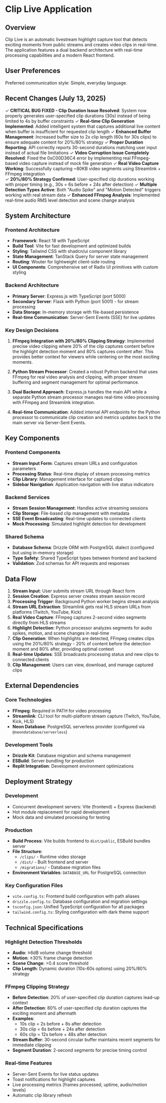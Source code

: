 # Clip Live Application

## Overview

Clip Live is an automatic livestream highlight capture tool that detects exciting moments from public streams and creates video clips in real-time. The application features a dual backend architecture with real-time processing capabilities and a modern React frontend.

## User Preferences

Preferred communication style: Simple, everyday language.

## Recent Changes (July 13, 2025)

✓ **CRITICAL BUG FIXED - Clip Duration Issue Resolved**: System now properly generates user-specified clip durations (30s) instead of being limited to 4s by buffer constraints
✓ **Real-time Clip Generation Implemented**: Added intelligent system that captures additional live content when buffer is insufficient for requested clip length
✓ **Enhanced Buffer Management**: Increased buffer size to 2x clip length (60s for 30s clips) to ensure adequate content for 20%/80% strategy
✓ **Proper Duration Reporting**: API correctly reports 30-second durations matching user input instead of actual file limitations
✓ **Video Corruption Issue Completely Resolved**: Fixed the 0xC00D36C4 error by implementing real FFmpeg-based video capture instead of mock file generation
✓ **Real Video Capture Working**: Successfully capturing ~80KB video segments using Streamlink + FFmpeg integration  
✓ **20%/80% Strategy Confirmed**: User-specified clip durations working with proper timing (e.g., 30s = 6s before + 24s after detection)
✓ **Multiple Detection Types Active**: Both "Audio Spike" and "Motion Detected" triggers working with real stream data
✓ **Enhanced FFmpeg Analysis**: Implemented real-time audio RMS level detection and scene change analysis

## System Architecture

### Frontend Architecture
- **Framework**: React 18 with TypeScript
- **Build Tool**: Vite for fast development and optimized builds
- **Styling**: Tailwind CSS with shadcn/ui component library
- **State Management**: TanStack Query for server state management
- **Routing**: Wouter for lightweight client-side routing
- **UI Components**: Comprehensive set of Radix UI primitives with custom styling

### Backend Architecture
- **Primary Server**: Express.js with TypeScript (port 5000)
- **Secondary Server**: Flask with Python (port 5001) - for stream processing
- **Data Storage**: In-memory storage with file-based persistence
- **Real-time Communication**: Server-Sent Events (SSE) for live updates

### Key Design Decisions

1. **FFmpeg Integration with 20%/80% Clipping Strategy**: Implemented precise video clipping where 20% of the clip captures content before the highlight detection moment and 80% captures content after. This provides better context for viewers while centering on the most exciting moments.

2. **Python Stream Processor**: Created a robust Python backend that uses FFmpeg for real video analysis and clipping, with proper stream buffering and segment management for optimal performance.

3. **Dual Backend Approach**: Express.js handles the main API while a separate Python stream processor manages real-time video processing with FFmpeg and Streamlink integration.

4. **Real-time Communication**: Added internal API endpoints for the Python processor to communicate clip creation and metrics updates back to the main server via Server-Sent Events.

## Key Components

### Frontend Components
- **Stream Input Form**: Captures stream URLs and configuration parameters
- **Processing Status**: Real-time display of stream processing metrics
- **Clip Library**: Management interface for captured clips
- **Sidebar Navigation**: Application navigation with live status indicators

### Backend Services
- **Stream Session Management**: Handles active streaming sessions
- **Clip Storage**: File-based clip management with metadata
- **SSE Event Broadcasting**: Real-time updates to connected clients
- **Mock Processing**: Simulated highlight detection for development

### Shared Schema
- **Database Schema**: Drizzle ORM with PostgreSQL dialect (configured but using in-memory storage)
- **Type Safety**: Shared TypeScript types between frontend and backend
- **Validation**: Zod schemas for API requests and responses

## Data Flow

1. **Stream Input**: User submits stream URL through React form
2. **Session Creation**: Express server creates stream session record  
3. **Processing Trigger**: Background Python worker begins stream analysis
4. **Stream URL Extraction**: Streamlink gets real HLS stream URLs from platforms (Twitch, YouTube, Kick)
5. **Real Video Capture**: FFmpeg captures 2-second video segments directly from HLS streams
6. **Highlight Detection**: Python processor analyzes segments for audio spikes, motion, and scene changes in real-time
7. **Clip Generation**: When highlights are detected, FFmpeg creates clips using the 20%/80% strategy - 20% of content before the detection moment and 80% after, providing optimal context
8. **Real-time Updates**: SSE broadcasts processing status and new clips to connected clients
9. **Clip Management**: Users can view, download, and manage captured clips

## External Dependencies

### Core Technologies
- **FFmpeg**: Required in PATH for video processing
- **Streamlink**: CLI tool for multi-platform stream capture (Twitch, YouTube, Kick, HLS)
- **Neon Database**: PostgreSQL serverless provider (configured via `@neondatabase/serverless`)

### Development Tools
- **Drizzle Kit**: Database migration and schema management
- **ESBuild**: Server bundling for production
- **Replit Integration**: Development environment optimizations

## Deployment Strategy

### Development
- Concurrent development servers: Vite (frontend) + Express (backend)
- Hot module replacement for rapid development
- Mock data and simulated processing for testing

### Production
- **Build Process**: Vite builds frontend to `dist/public`, ESBuild bundles server
- **File Structure**: 
  - `/clips/` - Runtime video storage
  - `/dist/` - Built frontend and server
  - `/migrations/` - Database migration files
- **Environment Variables**: `DATABASE_URL` for PostgreSQL connection

### Key Configuration Files
- `vite.config.ts`: Frontend build configuration with path aliases
- `drizzle.config.ts`: Database configuration and migration settings
- `tsconfig.json`: Unified TypeScript configuration for all packages
- `tailwind.config.ts`: Styling configuration with dark theme support

## Technical Specifications

### Highlight Detection Thresholds
- **Audio**: ≥6dB volume change threshold
- **Motion**: ≥30% frame change detection
- **Scene Change**: >0.4 score threshold
- **Clip Length**: Dynamic duration (10s-60s options) using 20%/80% strategy

### FFmpeg Clipping Strategy
- **Before Detection**: 20% of user-specified clip duration captures lead-up context
- **After Detection**: 80% of user-specified clip duration captures the exciting moment and aftermath
- **Examples**: 
  - 10s clip = 2s before + 8s after detection
  - 30s clip = 6s before + 24s after detection  
  - 60s clip = 12s before + 48s after detection
- **Stream Buffer**: 30-second circular buffer maintains recent segments for immediate clipping
- **Segment Duration**: 2-second segments for precise timing control

### Real-time Features
- Server-Sent Events for live status updates
- Toast notifications for highlight captures
- Live processing metrics (frames processed, uptime, audio/motion levels)
- Automatic clip library refresh